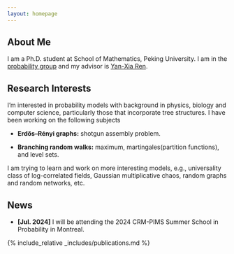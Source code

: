 ```yaml
---
layout: homepage
---
```


## About Me
I am a Ph.D. student at School of Mathematics, Peking University. I am in the [probability group](https://pkuprobability.com) and my advisor is [Yan-Xia Ren](https://www.math.pku.edu.cn/teachers/renyx/indexE.htm). 

## Research Interests

I’m interested in probability models with background in physics, biology and computer science, particularly those that incorporate tree structures. I have been working on the following subjects

- **Erdős–Rényi graphs:** shotgun assembly problem.

- **Branching random walks:** maximum, martingales(partition functions), and level sets.


I am trying to learn and work on more interesting models, e.g., universality class of log-correlated fields, Gaussian multiplicative chaos, random graphs and random networks, etc.

## News

- **[Jul. 2024]** I will be attending the 2024 CRM-PIMS Summer School in Probability in Montreal.



 {% include_relative _includes/publications.md %}


